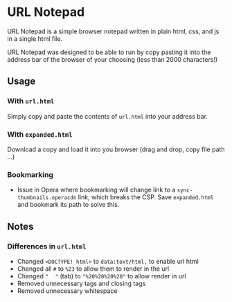 
# URL Notepad
URL Notepad is a simple browser notepad written in plain html, css, and
js in a single html file.

URL Notepad was designed to be able to run by copy pasting it into the
address bar of the browser of your choosing (less than 2000 characters!)

## Usage

### With `url.html`

Simply copy and paste the contents of `url.html` into your address bar.

### With `expanded.html`

Download a copy and load it into you browser (drag and drop, copy file path ...)

### Bookmarking
- Issue in Opera where bookmarking will change link to a
`sync-thumbnails.operacdn` link, which breaks the CSP. Save `expanded.html`
and bookmark its path to solve this.

## Notes

### Differences in `url.html`
- Changed `<DOCTYPE! html>` to `data:text/html,` to enable url html
- Changed all `#` to `%23` to allow them to render in the url
- Changed `"`&nbsp;&nbsp;&nbsp;&nbsp;`"` (tab) to `"%20%20%20%20"` to allow render in url
- Removed unnecessary tags and closing tags
- Removed unnecessary whitespace